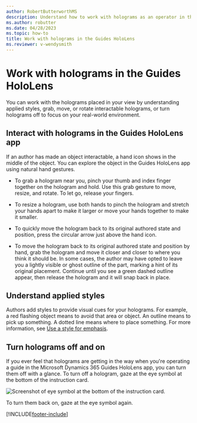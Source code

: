 ```yaml
---
author: RobertButterworthMS
description: Understand how to work with holograms as an operator in the Dynamics 365 Guides HoloLens app
ms.author: robutter
ms.date: 04/28/2023
ms.topic: how-to
title: Work with holograms in the Guides HoloLens
ms.reviewer: v-wendysmith
---
```


# Work with holograms in the Guides HoloLens

You can work with the holograms placed in your view by understanding applied styles, grab, move, or rotate interactable holograms, or turn holograms off to focus on your real-world environment.

## Interact with holograms in the Guides HoloLens app

If an author has made an object interactable, a hand icon shows in the middle of the object. You can explore the object in the Guides HoloLens app using natural hand gestures.

- To grab a hologram near you, pinch your thumb and index finger together on the hologram and hold. Use this grab gesture to move, resize, and rotate. To let go, release your fingers.

- To resize a hologram, use both hands to pinch the hologram and stretch your hands apart to make it larger or move your hands together to make it smaller.

- To quickly move the hologram back to its original authored state and position, press the circular arrow just above the hand icon.
<!-- Say "Guides, Reset Step" to move all objects back to their starting positions. -->

- To move the hologram back to its original authored state and position by hand, grab the hologram and move it closer and closer to where you think it should be. In some cases, the author may have opted to leave you a lightly visible or ghost outline of the part, marking a hint of its original placement. Continue until you see a green dashed outline appear, then release the hologram and it will snap back in place.

## Understand applied styles

Authors add styles to provide visual cues for your holograms. For example, a red flashing object means to avoid that area or object. An outline means to pick up something. A dotted line means where to place something. For more information, see [Use a style for emphasis](hololens-app-styles.md).

## Turn holograms off and on

If you ever feel that holograms are getting in the way when you're operating a guide in the Microsoft Dynamics 365 Guides HoloLens app, you can turn them off with a glance. To turn off a hologram, gaze at the eye symbol at the bottom of the instruction card.

![Screenshot of eye symbol at the bottom of the instruction card.](media/turn-off-holograms.jpg "Screenshot of eye symbol at the bottom of the instruction card")

To turn them back on, gaze at the eye symbol again.

[!INCLUDE[footer-include](../includes/footer-banner.md)]
